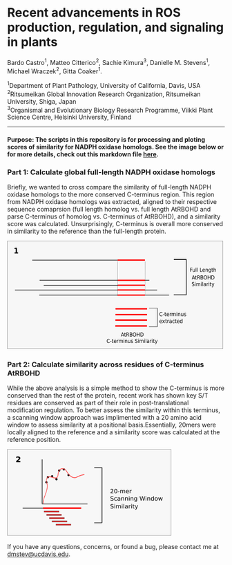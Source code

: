 # Recent advancements in ROS production, regulation, and signaling in plants

Bardo Castro<sup>1</sup>, Matteo Citterico<sup>2</sup>, Sachie Kimura<sup>3</sup>, Danielle M. Stevens<sup>1</sup>, Michael Wraczek<sup>2</sup>, Gitta Coaker<sup>1</sup>.


<sup>1</sup>Department of Plant Pathology, University of California, Davis, USA <br />
<sup>2</sup>Ritsumeikan Global Innovation Research Organization, Ritsumeikan University, Shiga, Japan <br />
<sup>3</sup>Organismal and Evolutionary Biology Research Programme, Viikki Plant Science Centre, Helsinki University, Finland <br />


-----------------------

#### Purpose: The scripts in this repository is for processing and ploting scores of similarity for NADPH oxidase homologs. See the image below or for more details, check out this markdown file [here](process_files.md).


### Part 1: Calculate global full-length NADPH oxidase homologs 
Briefly, we wanted to cross compare the similarity of full-length NADPH oxidase homologs to the more conserved C-terminus region. This region from NADPH oxidase homologs was extracted, aligned to their respective sequence comaprsion (full length homolog vs. full length AtRBOHD and parse C-terminus of homolog vs. C-terminus of AtRBOHD), and a similarity score was calculated. Unsurprisingly, C-terminus is overall more conserved in similarity to the reference than the full-length protein. 

<img src="https://github.com/DanielleMStevens/ROS_production_review/blob/master/images/Part1_methods_drawing.png" width="500" height="250">


### Part 2: Calculate similarity across residues of C-terminus AtRBOHD
While the above analysis is a simple method to show the C-terminus is more conserved than the rest of the protein, recent work has shown key S/T residues are conserved as part of their role in post-translational modification regulation. To better assess the similarity within this terminus, a scanning window approach was implimented with a 20 amino acid window to assess similarity at a positional basis.Essentially, 20mers were locally aligned to the reference and a similarity score was calculated at the reference position.

<img src="https://github.com/DanielleMStevens/ROS_production_review/blob/master/images/Part2_methods_drawing.png" width="380" height="200">

If you have any questions, concerns, or found a bug, please contact me at dmstev@ucdavis.edu.
